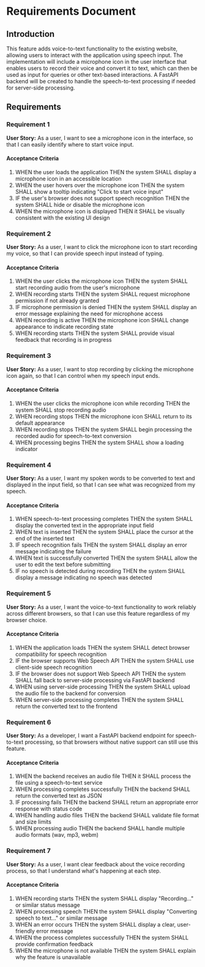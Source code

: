 # Requirements Document

## Introduction

This feature adds voice-to-text functionality to the existing website, allowing users to interact with the application using speech input. The implementation will include a microphone icon in the user interface that enables users to record their voice and convert it to text, which can then be used as input for queries or other text-based interactions. A FastAPI backend will be created to handle the speech-to-text processing if needed for server-side processing.

## Requirements

### Requirement 1

**User Story:** As a user, I want to see a microphone icon in the interface, so that I can easily identify where to start voice input.

#### Acceptance Criteria

1. WHEN the user loads the application THEN the system SHALL display a microphone icon in an accessible location
2. WHEN the user hovers over the microphone icon THEN the system SHALL show a tooltip indicating "Click to start voice input"
3. IF the user's browser does not support speech recognition THEN the system SHALL hide or disable the microphone icon
4. WHEN the microphone icon is displayed THEN it SHALL be visually consistent with the existing UI design

### Requirement 2

**User Story:** As a user, I want to click the microphone icon to start recording my voice, so that I can provide speech input instead of typing.

#### Acceptance Criteria

1. WHEN the user clicks the microphone icon THEN the system SHALL start recording audio from the user's microphone
2. WHEN recording starts THEN the system SHALL request microphone permission if not already granted
3. IF microphone permission is denied THEN the system SHALL display an error message explaining the need for microphone access
4. WHEN recording is active THEN the microphone icon SHALL change appearance to indicate recording state
5. WHEN recording starts THEN the system SHALL provide visual feedback that recording is in progress

### Requirement 3

**User Story:** As a user, I want to stop recording by clicking the microphone icon again, so that I can control when my speech input ends.

#### Acceptance Criteria

1. WHEN the user clicks the microphone icon while recording THEN the system SHALL stop recording audio
2. WHEN recording stops THEN the microphone icon SHALL return to its default appearance
3. WHEN recording stops THEN the system SHALL begin processing the recorded audio for speech-to-text conversion
4. WHEN processing begins THEN the system SHALL show a loading indicator

### Requirement 4

**User Story:** As a user, I want my spoken words to be converted to text and displayed in the input field, so that I can see what was recognized from my speech.

#### Acceptance Criteria

1. WHEN speech-to-text processing completes THEN the system SHALL display the converted text in the appropriate input field
2. WHEN text is inserted THEN the system SHALL place the cursor at the end of the inserted text
3. IF speech recognition fails THEN the system SHALL display an error message indicating the failure
4. WHEN text is successfully converted THEN the system SHALL allow the user to edit the text before submitting
5. IF no speech is detected during recording THEN the system SHALL display a message indicating no speech was detected

### Requirement 5

**User Story:** As a user, I want the voice-to-text functionality to work reliably across different browsers, so that I can use this feature regardless of my browser choice.

#### Acceptance Criteria

1. WHEN the application loads THEN the system SHALL detect browser compatibility for speech recognition
2. IF the browser supports Web Speech API THEN the system SHALL use client-side speech recognition
3. IF the browser does not support Web Speech API THEN the system SHALL fall back to server-side processing via FastAPI backend
4. WHEN using server-side processing THEN the system SHALL upload the audio file to the backend for conversion
5. WHEN server-side processing completes THEN the system SHALL return the converted text to the frontend

### Requirement 6

**User Story:** As a developer, I want a FastAPI backend endpoint for speech-to-text processing, so that browsers without native support can still use this feature.

#### Acceptance Criteria

1. WHEN the backend receives an audio file THEN it SHALL process the file using a speech-to-text service
2. WHEN processing completes successfully THEN the backend SHALL return the converted text as JSON
3. IF processing fails THEN the backend SHALL return an appropriate error response with status code
4. WHEN handling audio files THEN the backend SHALL validate file format and size limits
5. WHEN processing audio THEN the backend SHALL handle multiple audio formats (wav, mp3, webm)

### Requirement 7

**User Story:** As a user, I want clear feedback about the voice recording process, so that I understand what's happening at each step.

#### Acceptance Criteria

1. WHEN recording starts THEN the system SHALL display "Recording..." or similar status message
2. WHEN processing speech THEN the system SHALL display "Converting speech to text..." or similar message
3. WHEN an error occurs THEN the system SHALL display a clear, user-friendly error message
4. WHEN the process completes successfully THEN the system SHALL provide confirmation feedback
5. WHEN the microphone is not available THEN the system SHALL explain why the feature is unavailable